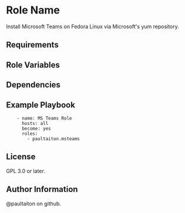 Role Name
=========

Install Microsoft Teams on Fedora Linux via Microsoft's yum repository.

Requirements
------------

Role Variables
--------------

Dependencies
------------

Example Playbook
----------------

		- name: MS Teams Role
		  hosts: all
		  become: yes
		  roles:
		    - paultaiton.msteams

License
-------

GPL 3.0 or later.

Author Information
------------------

@paultaiton on github.
